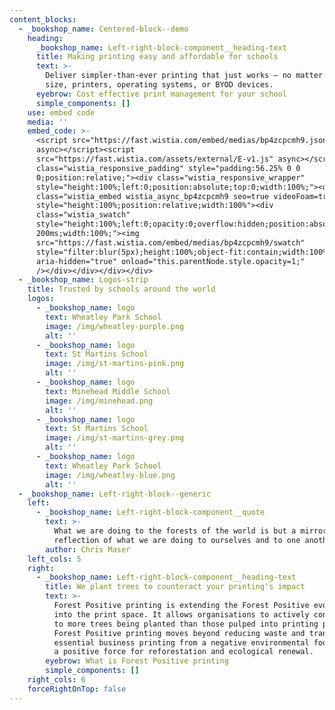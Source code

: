 ```yaml
---
content_blocks:
  - _bookshop_name: Centered-block--demo
    heading:
      _bookshop_name: Left-right-block-component__heading-text
      title: Making printing easy and affordable for schools
      text: >-
        Deliver simpler-than-ever printing that just works – no matter your
        size, printers, operating systems, or BYOD devices.
      eyebrow: Cost effective print management for your school
      simple_components: []
    use: embed code
    media: ''
    embed_code: >-
      <script src="https://fast.wistia.com/embed/medias/bp4zcpcmh9.jsonp"
      async></script><script
      src="https://fast.wistia.com/assets/external/E-v1.js" async></script><div
      class="wistia_responsive_padding" style="padding:56.25% 0 0
      0;position:relative;"><div class="wistia_responsive_wrapper"
      style="height:100%;left:0;position:absolute;top:0;width:100%;"><div
      class="wistia_embed wistia_async_bp4zcpcmh9 seo=true videoFoam=true"
      style="height:100%;position:relative;width:100%"><div
      class="wistia_swatch"
      style="height:100%;left:0;opacity:0;overflow:hidden;position:absolute;top:0;transition:opacity
      200ms;width:100%;"><img
      src="https://fast.wistia.com/embed/medias/bp4zcpcmh9/swatch"
      style="filter:blur(5px);height:100%;object-fit:contain;width:100%;" alt=""
      aria-hidden="true" onload="this.parentNode.style.opacity=1;"
      /></div></div></div></div>
  - _bookshop_name: Logos-strip
    title: Trusted by schools around the world
    logos:
      - _bookshop_name: logo
        text: Wheatley Park School
        image: /img/wheatley-purple.png
        alt: ''
      - _bookshop_name: logo
        text: St Martins School
        image: /img/st-martins-pink.png
        alt: ''
      - _bookshop_name: logo
        text: Minehead Middle School
        image: /img/minehead.png
        alt: ''
      - _bookshop_name: logo
        text: St Martins School
        image: /img/st-martins-grey.png
        alt: ''
      - _bookshop_name: logo
        text: Wheatley Park School
        image: /img/wheatley-blue.png
        alt: ''
  - _bookshop_name: Left-right-block--generic
    left:
      - _bookshop_name: Left-right-block-component__quote
        text: >-
          What we are doing to the forests of the world is but a mirror
          reflection of what we are doing to ourselves and to one another.
        author: Chris Maser
    left_cols: 5
    right:
      - _bookshop_name: Left-right-block-component__heading-text
        title: We plant trees to counteract your printing's impact
        text: >-
          Forest Positive printing is extending the Forest Positive evolution
          into the print space. It allows organisations to actively contribute
          to more trees being planted than those pulped into printing paper.
          Forest Positive printing moves beyond reducing waste and transforms
          essential business printing from a negative environmental footprint to
          a positive force for reforestation and ecological renewal.
        eyebrow: What is Forest Positive printing
        simple_components: []
    right_cols: 6
    forceRightOnTop: false
---
```

